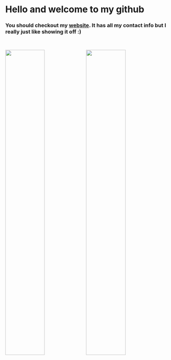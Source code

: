 
<h1>Hello and welcome to my github</h1>
<h3>You should checkout my <a href="https://lewibs.com/">website</a>. It has all my contact info but I really just like showing it off :)</h3>

<br/>
  <p align="left">
    <img width="49.5%" src="https://github-readme-stats.vercel.app/api?username=lewibs&show_icons=true&theme=gruvbox&hide_border=true" />
    <img width="49.5%" src="https://github-readme-streak-stats.herokuapp.com/?user=lewibs&theme=gruvbox&hide_border=true" /
  </p>
<br>
